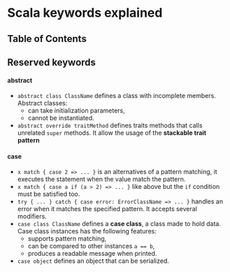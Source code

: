 # Scala keywords explained

## Table of Contents

## Reserved keywords

#### abstract

* `abstract class ClassName` defines a class with incomplete members.
  Abstract classes:
  * can take initialization parameters,
  * cannot be instantiated.
* `abstract override traitMethod` defines traits methods that calls unrelated
  `super` methods. It allow the usage of the **stackable trait pattern**

#### case

* `x match { case 2 => ... }` is an alternatives of a pattern matching,
  it executes the statement when the value match the pattern.
* `x match { case a if (a > 2) => ... }` like above but the `if` condition
  must be satisfied too.
* `try { ... } catch { case error: ErrorClassName => ... }`
  handles an error when it matches the specified pattern. It accepts several modifiers.
* `case class ClassName` defines a **case class**, a class made to hold data.
  Case class instances has the following features:
  * supports pattern matching,
  * can be compared to other instances `a == b`,
  * produces a readable message when printed.
* `case object` defines an object that can be serialized.

